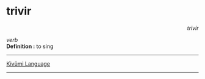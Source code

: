 
# trivir

<div align="right"><i>trivir</i></div>

*verb*  
**Definition :** to sing  

---

[Kivümi Language](../README.md)

---

